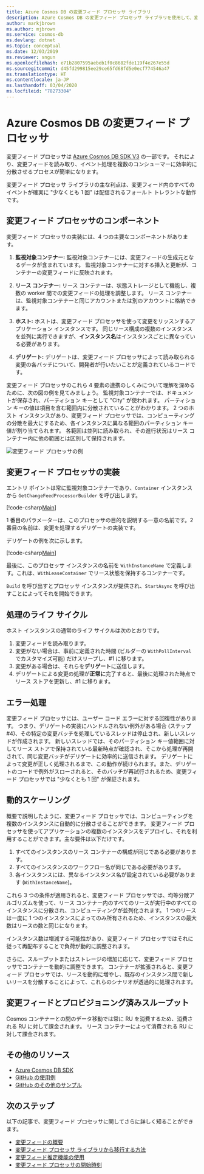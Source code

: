 ```yaml
---
title: Azure Cosmos DB の変更フィード プロセッサ ライブラリ
description: Azure Cosmos DB の変更フィード プロセッサ ライブラリを使用して、変更フィード、変更フィード プロセッサのコンポーネントを読み取る方法について説明します。
author: markjbrown
ms.author: mjbrown
ms.service: cosmos-db
ms.devlang: dotnet
ms.topic: conceptual
ms.date: 12/03/2019
ms.reviewer: sngun
ms.openlocfilehash: e71b2807595aebeb1f0c8682fde119f4e267e55d
ms.sourcegitcommit: d45fd299815ee29ce65fd68fd5e0ecf774546a47
ms.translationtype: HT
ms.contentlocale: ja-JP
ms.lasthandoff: 03/04/2020
ms.locfileid: "78273304"
---
```

# <a name="change-feed-processor-in-azure-cosmos-db"></a>Azure Cosmos DB の変更フィード プロセッサ 

変更フィード プロセッサは [Azure Cosmos DB SDK V3](https://github.com/Azure/azure-cosmos-dotnet-v3) の一部です。 それにより、変更フィードを読み取り、イベント処理を複数のコンシューマーに効率的に分散させるプロセスが簡単になります。

変更フィード プロセッサ ライブラリの主な利点は、変更フィード内のすべてのイベントが確実に "少なくとも 1 回" は配信されるフォールト トレラントな動作です。

## <a name="components-of-the-change-feed-processor"></a>変更フィード プロセッサのコンポーネント

変更フィード プロセッサの実装には、4 つの主要なコンポーネントがあります。 

1. **監視対象コンテナー:** 監視対象コンテナーには、変更フィードの生成元となるデータが含まれています。 監視対象コンテナーに対する挿入と更新が、コンテナーの変更フィードに反映されます。

1. **リース コンテナー:** リース コンテナーは、状態ストレージとして機能し、複数の worker 間での変更フィードの処理を調整します。 リース コンテナーは、監視対象コンテナーと同じアカウントまたは別のアカウントに格納できます。 

1. **ホスト:** ホストは、変更フィード プロセッサを使って変更をリッスンするアプリケーション インスタンスです。 同じリース構成の複数のインスタンスを並列に実行できますが、**インスタンス名**はインスタンスごとに異なっている必要があります。 

1. **デリゲート:** デリゲートは、変更フィード プロセッサによって読み取られる変更の各バッチについて、開発者が行いたいことが定義されているコードです。 

変更フィード プロセッサのこれら 4 要素の連携のしくみについて理解を深めるために、次の図の例を見てみましょう。 監視対象コンテナーでは、ドキュメントが保存され、パーティション キーとして "City" が使われます。 パーティション キーの値は項目を含む範囲内に分散されていることがわかります。 2 つのホスト インスタンスがあり、変更フィード プロセッサでは、コンピューティングの分散を最大にするため、各インスタンスに異なる範囲のパーティション キー値が割り当てられます。 各範囲は並列に読み取られ、その進行状況はリース コンテナー内に他の範囲とは区別して保持されます。

![変更フィード プロセッサの例](./media/change-feed-processor/changefeedprocessor.png)

## <a name="implementing-the-change-feed-processor"></a>変更フィード プロセッサの実装

エントリ ポイントは常に監視対象コンテナーであり、`Container` インスタンスから `GetChangeFeedProcessorBuilder` を呼び出します。

[!code-csharp[Main](~/samples-cosmosdb-dotnet-change-feed-processor/src/Program.cs?name=DefineProcessor)]

1 番目のパラメーターは、このプロセッサの目的を説明する一意の名前です。2番目の名前は、変更を処理するデリゲートの実装です。 

デリゲートの例を次に示します。


[!code-csharp[Main](~/samples-cosmosdb-dotnet-change-feed-processor/src/Program.cs?name=Delegate)]

最後に、このプロセッサ インスタンスの名前を `WithInstanceName` で定義します。これは、`WithLeaseContainer` でリース状態を保持するコンテナーです。

`Build` を呼び出すとプロセッサ インスタンスが提供され、`StartAsync` を呼び出すことによってそれを開始できます。

## <a name="processing-life-cycle"></a>処理のライフ サイクル

ホスト インスタンスの通常のライフ サイクルは次のとおりです。

1. 変更フィードを読み取ります。
1. 変更がない場合は、事前に定義された時間 (ビルダーの `WithPollInterval` でカスタマイズ可能) だけスリープし、#1 に移ります。
1. 変更がある場合は、それらを**デリゲート**に送信します。
1. デリゲートによる変更の処理が**正常に**完了すると、最後に処理された時点でリース ストアを更新し、#1 に移ります。

## <a name="error-handling"></a>エラー処理

変更フィード プロセッサには、ユーザー コード エラーに対する回復性があります。 つまり、デリゲートの実装にハンドルされない例外がある場合 (ステップ #4)、その特定の変更バッチを処理しているスレッドは停止され、新しいスレッドが作成されます。 新しいスレッドでは、そのパーティション キー値範囲に対してリース ストアで保持されている最新時点が確認され、そこから処理が再開されて、同じ変更バッチがデリゲートに効率的に送信されます。 デリゲートによって変更が正しく処理されるまで、この動作が続けられます。また、デリゲートのコードで例外がスローされると、そのバッチが再試行されるため、変更フィード プロセッサでは "少なくとも 1 回" が保証されます。

## <a name="dynamic-scaling"></a>動的スケーリング

概要で説明したように、変更フィード プロセッサでは、コンピューティングを複数のインスタンスに自動的に分散させることができます。 変更フィード プロセッサを使ってアプリケーションの複数のインスタンスをデプロイし、それを利用することができます。主な要件は以下だけです。

1. すべてのインスタンスのリース コンテナーの構成が同じである必要があります。
1. すべてのインスタンスのワークフロー名が同じである必要があります。
1. 各インスタンスには、異なるインスタンス名が設定されている必要があります (`WithInstanceName`)。

これら 3 つの条件が適用されると、変更フィード プロセッサでは、均等分散アルゴリズムを使って、リース コンテナー内のすべてのリースが実行中のすべてのインスタンスに分散され、コンピューティングが並列化されます。 1 つのリースは一度に 1 つのインスタンスによってのみ所有されるため、インスタンスの最大数はリースの数と同じになります。

インスタンス数は増減する可能性があり、変更フィード プロセッサではそれに従って再配布することで負荷が動的に調整されます。

さらに、スループットまたはストレージの増加に応じて、変更フィード プロセッサでコンテナーを動的に調整できます。 コンテナーが拡張されると、変更フィード プロセッサでは、リースを動的に増やし、既存のインスタンス間で新しいリースを分散することによって、これらのシナリオが透過的に処理されます。

## <a name="change-feed-and-provisioned-throughput"></a>変更フィードとプロビジョニング済みスループット

Cosmos コンテナーとの間のデータ移動では常に RU を消費するため、消費される RU に対して課金されます。 リース コンテナーによって消費される RU に対して課金されます。

## <a name="additional-resources"></a>その他のリソース

* [Azure Cosmos DB SDK](sql-api-sdk-dotnet.md)
* [GitHub の使用例](https://github.com/Azure/azure-cosmos-dotnet-v3/tree/master/Microsoft.Azure.Cosmos.Samples/Usage/ChangeFeed)
* [GitHub のその他のサンプル](https://github.com/Azure-Samples/cosmos-dotnet-change-feed-processor)

## <a name="next-steps"></a>次のステップ

以下の記事で、変更フィード プロセッサに関してさらに詳しく知ることができます。

* [変更フィードの概要](change-feed.md)
* [変更フィード プロセッサ ライブラリから移行する方法](how-to-migrate-from-change-feed-library.md)
* [変更フィード推定機能の使用](how-to-use-change-feed-estimator.md)
* [変更フィード プロセッサの開始時刻](how-to-configure-change-feed-start-time.md)
